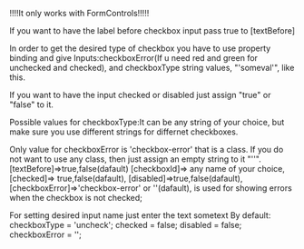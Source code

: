 !!!!It only works with FormControls!!!!!

If you want to have the label before checkbox input pass true to [textBefore]

In order to get the desired type of checkbox you have to use property binding and give
Inputs:checkboxError(If u need red and green for unchecked and checked), and checkboxType string values, "'someval'", like this.

If you want to have the input checked or disabled just assign "true" or "false" to it.

Possible values for checkboxType:It can be any string of your choice, but make sure you use different strings for differnet checkboxes.

Only value for checkboxError is 'checkbox-error' that is a class. If you do not want to use any class, then just assign an empty string to it "''".
[textBefore]=>true,false(dafault)
[checkboxId]=> any name of your choice,
[checked]=> true,false(dafault),
[disabled]=>true,false(dafault),
[checkboxError]=>'checkbox-error' or ''(dafault), is used for showing errors when the checkbox is not checked;

For setting desired input name just enter the text <app-shared-checkboxes>sometext</app-shared-checkboxes>
By default:
checkboxType = 'uncheck';
checked = false;
disabled = false;
checkboxError = '';
